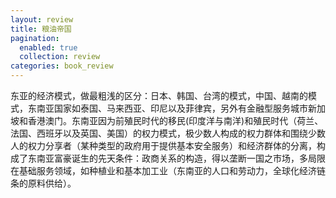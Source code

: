 ```yaml
---
layout: review
title: 粮油帝国
pagination:
  enabled: true
  collection: review	
categories: book_review
---
```

东亚的经济模式，做最粗浅的区分：日本、韩国、台湾的模式，中国、越南的模式，东南亚国家如泰国、马来西亚、印尼以及菲律宾，另外有金融型服务城市新加坡和香港澳门。东南亚因为前殖民时代的移民(印度洋与南洋)和殖民时代（荷兰、法国、西班牙以及英国、美国）的权力模式，极少数人构成的权力群体和围绕少数人的权力分享者（某种类型的政府用于提供基本安全服务）和经济群体的分离，构成了东南亚富豪诞生的先天条件：政商关系的构造，得以垄断一国之市场，多局限在基础服务领域，如种植业和基本加工业（东南亚的人口和劳动力，全球化经济链条的原料供给）。

